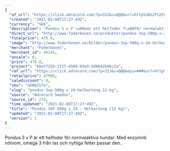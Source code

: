 ```yaml
---
{
  "af_url": "https://click.adrecord.com/?p=313&c=@@@&url=http%3A%2F%2Fwww.foderboxen.se%2Fprodukter%2Fpondus-3xp-500g-x-24-helkartong-12-kg%2C673",
  "created": "2021-02-08T17:27:49Z",
  "currency": "SEK",
  "description": "Pondus 3 x P \u00e4r ett helfoder f\u00f6r normalaktiva hundar. Med enzymrik n\u00f6tvom, omega 3 fr\u00e5n lax och nyttiga fetter passar den..",
  "direct_url": "http://www.foderboxen.se/produkter/pondus-3xp-500g-x-24-helkartong-12-kg,673",
  "finalprice": 479.0,
  "image": "http://www.foderboxen.se/bilder/pondus-3xp-500g-x-24-helkartong-12-kg-673.png",
  "merchant": "Foderboxen",
  "merchant_id": 46146,
  "onsale": 0,
  "price": 479.0,
  "project": "6be1f25b-1f2f-4509-93e9-dd8b42b96c1a",
  "ref_url": "https://click.adrecord.com/?p=313&c=@@@&epi=###&url=http%3A%2F%2Fwww.foderboxen.se%2Fprodukter%2Fpondus-3xp-500g-x-24-helkartong-12-kg%2C673",
  "retailprice": 47900,
  "salediscount": 0,
  "sku": "d288257e",
  "slug": "pondus-3xp-500g-x-24-helkartong-12-kg",
  "source": "Adrecord Sweden",
  "source_id": 270,
  "time_updated": "2021-02-08T17:27:49Z",
  "title": "Pondus 3XP 500g x 24 - Helkartong (12 kg)",
  "updated": "2021-02-08T17:27:49Z",
  "version": 1
}
---
```


<p> Pondus 3 x P är ett helfoder för normalaktiva hundar. Med enzymrik nötvom, omega 3 från lax och nyttiga fetter passar den..</p>

